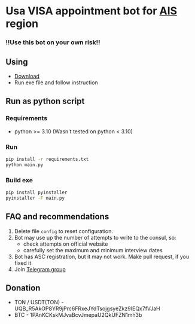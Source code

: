 # Usa VISA appointment bot for [AIS](https://ais.usvisa-info.com/) region

### !!Use this bot on your own risk!!

## Using

- [Download](https://github.com/aigrvch/USA-VISA-Bot/releases)
- Run exe file and follow instruction

## Run as python script

### Requirements 

- python >= 3.10 (Wasn't tested on python < 3.10)

### Run 

```sh
pip install -r requirements.txt
python main.py
```

### Build exe

```sh
pip install pyinstaller
pyinstaller -F main.py
```

## FAQ and recommendations

1. Delete file `config` to reset configuration.
2. Bot may use up the number of attempts to write to the consul, so:
    - check attempts on official website
    - carefully set the maximum and minimum interview dates
3. Bot has ASC registration, but it may not work. Make pull request, if you fixed it
4. Join [Telegram group](https://t.me/u_s_a_visa_bot)

## Donation

- TON / USDT(TON) - UQB_R5AkOP8YR9jPrc6FRxeJYdTsojgsyeZkz9IEQx7fVJaH
- BTC - 1PAnKCKskMJvaBcvJmepaU2QkUFZN1mh3b

